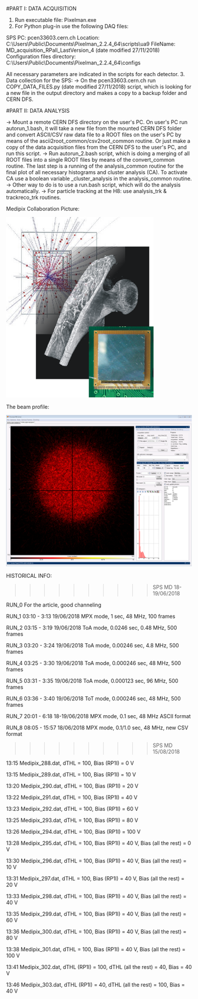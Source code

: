 #PART I: DATA ACQUISITION

1. Run executable file: Pixelman.exe
2. For Python plug-in use the following DAQ files:

SPS PC:                         pcen33603.cern.ch
Location:                       C:\Users\Public\Documents\Pixelman_2.2.4_64\scripts\ua9
FileName:                       MD_acquisition_RPall_LastVersion_4 (date modified 27/11/2018)
Configuration files directory:  C:\Users\Public\Documents\Pixelman_2.2.4_64\configs

All necessary parameters are indicated in the scripts for each detector.
3. Data collection for the SPS:
→ On the pcen33603.cern.ch run COPY_DATA_FILES.py (date modified 27/11/2018) script, which is looking for a new file in the output directory and makes a copy to a backup folder and CERN DFS.

#PART II: DATA ANALYSIS

→ Mount a remote CERN DFS directory on the user's PC. On user's PC run autorun_1.bash, it will take a new file from the mounted CERN DFS folder and convert ASCII/CSV raw data file to a ROOT files on the user's PC by means of the ascii2root_common/csv2root_common routine. Or just make a copy of the data acquisition files from the CERN DFS to the user's PC, and run this script.
→ Run autorun_2.bash script, which is doing a merging of all ROOT files into a single ROOT files by means of the convert_common routine. The last step is a running of the analysis_common
 routine for the final plot of all necessary histograms and cluster analysis (CA). To activate CA use a boolean variable _cluster_analysis in the analysis_common routine.
→ Other way to do is to use a run.bash script, which will do the analysis automatically.
→ For particle tracking at the H8: use analysis_trk & trackreco_trk routines.


Medipix Collaboration Picture:

![alt text](https://github.com/nat93/Timepix/blob/master/logo2.png)

The beam profile:

![alt text](https://github.com/nat93/Timepix/blob/master/picture_beam_profile.PNG)

HISTORICAL INFO:

>>>>>>>>>>SPS MD 18-19/06/2018

RUN_0
For the article, good channeling

RUN_1
03:10 - 3:13 19/06/2018
MPX mode, 1 sec, 48 MHz, 100 frames

RUN_2
03:15 - 3:19 19/06/2018
ToA mode, 0.0246 sec, 0.48 MHz, 500 frames

RUN_3
03:20 - 3:24 19/06/2018
ToA mode, 0.00246 sec, 4.8 MHz, 500 frames

RUN_4
03:25 - 3:30 19/06/2018
ToA mode, 0.000246 sec, 48 MHz, 500 frames

RUN_5
03:31 - 3:35 19/06/2018
ToA mode, 0.000123 sec, 96 MHz, 500 frames

RUN_6
03:36 - 3:40 19/06/2018
ToT mode, 0.000246 sec, 48 MHz, 500 frames

RUN_7
20:01 - 6:18 18-19/06/2018
MPX mode, 0.1 sec, 48 MHz ASCII format

RUN_8
08:05 - 15:57 18/06/2018
MPX mode, 0.1/1.0 sec, 48 MHz, new CSV format

>>>>>>>>>> SPS MD 15/08/2018

13:15 Medipix_288.dat, dTHL = 100, Bias (RP1I) = 0 V

13:15 Medipix_289.dat, dTHL = 100, Bias (RP1I) = 10 V

13:20 Medipix_290.dat, dTHL = 100, Bias (RP1I) = 20 V

13:22 Medipix_291.dat, dTHL = 100, Bias (RP1I) = 40 V

13:23 Medipix_292.dat, dTHL = 100, Bias (RP1I) = 60 V

13:25 Medipix_293.dat, dTHL = 100, Bias (RP1I) = 80 V

13:26 Medipix_294.dat, dTHL = 100, Bias (RP1I) = 100 V

13:28 Medipix_295.dat, dTHL = 100, Bias (RP1I) = 40 V, Bias (all the rest) = 0 V

13:30 Medipix_296.dat, dTHL = 100, Bias (RP1I) = 40 V, Bias (all the rest) = 10 V

13:31 Medipix_297.dat, dTHL = 100, Bias (RP1I) = 40 V, Bias (all the rest) = 20 V

13:33 Medipix_298.dat, dTHL = 100, Bias (RP1I) = 40 V, Bias (all the rest) = 40 V

13:35 Medipix_299.dat, dTHL = 100, Bias (RP1I) = 40 V, Bias (all the rest) = 60 V

13:36 Medipix_300.dat, dTHL = 100, Bias (RP1I) = 40 V, Bias (all the rest) = 80 V

13:38 Medipix_301.dat, dTHL = 100, Bias (RP1I) = 40 V, Bias (all the rest) = 100 V

13:41 Medipix_302.dat, dTHL (RP1I) = 100, dTHL (all the rest) = 40, Bias = 40 V

13:46 Medipix_303.dat, dTHL (RP1I) = 40, dTHL (all the rest) = 100, Bias = 40 V


